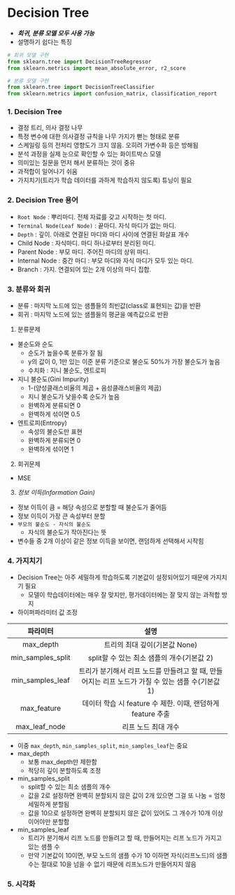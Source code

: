 #  Decision Tree

* ***회귀, 분류 모델 모두 사용 가능***
* 설명하기 쉽다는 특징

```python
# 회귀 모델 구현
from sklearn.tree import DecisionTreeRegressor
from sklearn.metrics import mean_absolute_error, r2_score

# 분류 모델 구현
from sklearn.tree import DecisionTreeClassifier
from sklearn.metrics import confusion_matrix, classification_report
```

### 1. Decision Tree
* 결정 트리, 의사 결정 나무
* 특정 변수에 대한 의사결정 규칙을 나무 가지가 뻗는 형태로 분류
* 스케일링 등의 전처리 영향도가 크지 않음. 오히려 가변수화 등은 방해됨
* 분석 과정을 실제 눈으로 확인할 수 있는 화이트박스 모델
* 의미있는 질문을 먼저 해서 분류하는 것이 중유
* 과적합이 일어나기 쉬움
* 가지치기(트리가 학습 데이터를 과하게 학습하지 않도록) 튜닝이 필요

### 2. Decision Tree 용어
* `Root Node` : 뿌리마디. 전체 자료를 갖고 시작하는 첫 마디.
* `Terminal Node(Leaf Node)` : 끝마디. 자식 마디가 없는 마디.
* `Depth` : 깊이. 아래로 연결된 마디와 마디 사이에 연결된 화살표 개수
* Child Node : 자식마디. 마디 하나로부터 분리된 마디.
* Parent Node : 부모 마디. 주어진 마디의 상위 마디.
* Internal Node : 중간 마디 : 부모 마디와 자식 마디가 모두 있는 마디.
* Branch : 가지. 연결되어 있는 2개 이상의 마디 집합.

### 3. 분류와 회귀
* 분류 : 마지막 노드에 있는 샘플들의 최빈값(class로 표현되는 값)을 반환
* 회귀 : 마지막 노드에 있는 샘플들의 평균을 예측값으로 반환

1. 분류문제
* 불순도와 순도
    * 순도가 높을수록 분류가 잘 됨
    * y의 값이 0, 1만 있는 이준 분류 기준으로 불순도 50%가 가장 불순도가 높음
    * 수치화 : 지니 불순도, 엔트로피
* 지니 불순도(Gini Impurity)
    * 1-(양성클래스비율의 제곱 + 음성클래스비율의 제곱)
    * 지니 불순도가 낮을수록 순도가 높음
    * 완벽하게 분류되면 0
    * 완벽하게 섞이면 0.5
* 엔트로피(Entropy)
    * 속성의 불순도만 표현
    * 완벽하게 분류되면 0
    * 완벽하게 섞이면 1

2. 회귀문제
* MSE

3. *정보 이득(Information Gain)*
* 정보 이득이 큼 = 해당 속성으로 분할할 때 불순도가 줄어듬
* 정보 이득이 가장 큰 속성부터 분할
* ``부모의 불순도 - 자식의 불순도``
    * 자식의 불순도가 작아진다는 뜻
* 변수들 중 2개 이상이 같은 정보 이득을 보이면, 랜덤하게 선택해서 시작힘

### 4. 가지치기
* Decision Tree는 아주 세밀하게 학습하도록 기본값이 설정되어있기 때문에 가지치기 필요
    * 모델이 학습데이터에는 매우 잘 맞지만, 평가데이터에는 잘 맞지 않는 과적합 방지
* 하이퍼파라미터 값 조정

|파라미터|설명|
|:---:|:---:|
|max_depth|트리의 최대 깊이(기본값 None)|
|min_samples_split|split할 수 있는 최소 샘플의 개수(기본값 2)|
|min_samples_leaf|트리가 분기해서 리프 노드를 만들려고 할 때, 만들어지는 리프 노드가 가질 수 있는 샘플 수(기본값 1)|
|max_feature|데이터 학습 시 feature 수 제한. 이때, 랜덤하게 feature 추출|
|max_leaf_node|리프 노드 최대 개수|

* 이중 `max_depth`, `min_samples_split`, `min_samples_leaf`는 중요
* max_depth
    * 보통 max_depth만 제한함
    * 적당히 깊이 분할하도록 조정
* min_samples_split
    * split할 수 있는 최소 샘플의 개수
    * 값을 2로 설정하면 완벽히 분할되지 않은 값이 2개 있으면 그걸 또 나눔 = 엄청 세밀하게 분할됨
    * 값을 10으로 설정하면 완벽히 분할되지 않은 값이 있어도 그 개수가 10개 이상이어야만 분할함
* min_samples_leaf
    * 트리가 분기해서 리프 노드를 만들려고 할 때, 만들어지는 리프 노드가 가지고 있는 샘플 수
    * 만약 기본값이 10이면, 부모 노드의 샘플 수가 10 이하면 자식(리프노드)의 샘플 수는 절대로 10을 넘을 수 없기 때문에 리프노드가 만들어지지 않음

### 5. 시각화